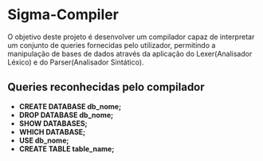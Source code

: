 # Sigma-Compiler
O objetivo deste projeto é desenvolver um compilador capaz de interpretar um conjunto de queries fornecidas pelo utilizador, permitindo a manipulação de bases de dados através da aplicação do Lexer(Analisador Léxico) e do Parser(Analisador Sintático).

  ## Queries reconhecidas pelo compilador
- **CREATE DATABASE db_nome;**
- **DROP DATABASE db_nome;**
- **SHOW DATABASES;**
- **WHICH DATABASE;**
- **USE db_nome;**
- **CREATE TABLE table_name;**



  
